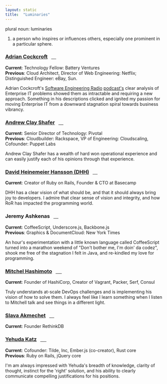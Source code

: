 ```yaml
---
layout: static
title:  "Luminaries"
---
```



plural noun: luminaries

1. a person who inspires or influences others, especially one prominent in a particular sphere.

### [Adrian Cockcroft](http://perfcap.blogspot.com)<span>&nbsp;&nbsp;&nbsp;</span><a href="https://twitter.com/adrianco" title="Twitter" class="fa fa-twitter-square">&nbsp;</a><a href="https://www.linkedin.com/in/adriancockcroft" title="LinkedIn" class="fa fa-linkedin-square">&nbsp;</a><a href="https://www.youtube.com/results?search_query=Adrian+Cockcroft" title="YouTube" class="fa fa-youtube">&nbsp;</a><a href="http://www.slideshare.net/adrianco" title="SlideShare" class="fa fa-slideshare">&nbsp;</a>

**Current**: Technology Fellow: Battery Ventures <br/>
**Previous**: Cloud Architect, Director of Web Engineering: Netflix; Distinguished Engineer: eBay, Sun.

Adrian Cockcroft's [Software Engineering Radio](http://www.se-radio.net/) [podcast's](http://www.se-radio.net/2014/12/episode-216-adrian-cockcroft-on-the-modern-cloud-based-platform/) clear analysis of Enterprise IT problems showed them as intractable and requiring a new approach. Something in his descriptions clicked and ignited my passion for moving Enterprise IT from a downward stagnation spiral towards business vibrancy.


### [Andrew Clay Shafer](https://angel.co/littleidea)<span>&nbsp;&nbsp;&nbsp;</span><a href="https://github.com/littleidea" title="Github" class="fa fa-github-square">&nbsp;</a><a href="https://twitter.com/littleidea" title="Twitter" class="fa fa-twitter-square">&nbsp;</a><a href="https://www.linkedin.com/in/andrewclayshafer" title="LinkedIn" class="fa fa-linkedin-square">&nbsp;</a><a href="https://www.youtube.com/results?search_query=Andrew+Clay+Shafer" title="YouTube" class="fa fa-youtube">&nbsp;</a>

**Current**: Senior Director of Technology: Pivotal <br/>
**Previous**: Cloudbuilder: Rackspace, VP of Engineering: Cloudscaling, Cofounder: Puppet Labs

Andrew Clay Shafer has a wealth of hard won operational experience and can easily justify each of his opinions through that experience.


### [David Heinemeier Hansson (DHH)](http://david.heinemeierhansson.com/)<span>&nbsp;&nbsp;&nbsp;</span><a href="https://github.com/dhh" title="Github" class="fa fa-github-square">&nbsp;</a><a href="https://twitter.com/dhh" title="Twitter" class="fa fa-twitter-square">&nbsp;</a><a href="https://www.youtube.com/results?search_query=David+Heinemeier+Hansson" title="YouTube" class="fa fa-youtube">&nbsp;</a><a href="https://www.instagram.com/dhh79/" title="Instagram" class="fa fa-instagram">&nbsp;</a>

**Current**:  Creator of Ruby on Rails, Founder & CTO at Basecamp <br/>

DHH has a clear vision of what should be, and that it should always bring joy to developers. I admire that clear sense of vision and integrity, and how RoR has impacted the programming world.


### Jeremy Ashkenas<span>&nbsp;&nbsp;&nbsp;</span><a href="https://github.com/jashkenas" title="Github" class="fa fa-github-square">&nbsp;</a><a href="https://twitter.com/jashkenas" title="Twitter" class="fa fa-twitter-square">&nbsp;</a><a href="https://www.youtube.com/results?search_query=jeremy+ashkenas" title="YouTube" class="fa fa-youtube">&nbsp;</a><a href="https://www.instagram.com/jashkenas/" title="Instagram" class="fa fa-instagram">&nbsp;</a>

**Current**: CoffeeScript, Underscore.js, Backbone.js <br/>
**Previous**: Graphics & DocumentCloud: New York Times

An hour's experimentation with a little known language called CoffeeScript turned into a marathon weekend of "Don't bother me, I'm doin' da codez", shook me free of the stagnation I felt in Java, and re-kindled my love for programming. 


### [Mitchel Hashimoto](http://mitchellh.com/)<span>&nbsp;&nbsp;&nbsp;</span><a href="https://github.com/mitchellh" title="Github" class="fa fa-github-square">&nbsp;</a><a href="https://twitter.com/mitchellh" title="Twitter" class="fa fa-twitter-square">&nbsp;</a><a href="https://www.linkedin.com/in/mitchellh" title="LinkedIn" class="fa fa-linkedin-square">&nbsp;</a><a href="https://www.youtube.com/results?search_query=Mitchel+Hashimoto" title="YouTube" class="fa fa-youtube">&nbsp;</a><a href="https://www.instagram.com/mitchhashi/" title="Instagram" class="fa fa-instagram">&nbsp;</a>

**Current**: Founder of HashiCorp, Creator of Vagrant, Packer, Serf, Consul <br/>

Truly understands at-scale DevOps challenges and is implementing his vision of how to solve them. I always feel like I learn something when I listen to Mitchell talk and see things in a different light.


### [Slava Akmechet](http://www.defmacro.org/)<span>&nbsp;&nbsp;&nbsp;</span><a href="https://github.com/coffeemug/" title="Github" class="fa fa-github-square">&nbsp;</a><a href="https://twitter.com/spakhm" title="Twitter" class="fa fa-twitter-square">&nbsp;</a><a href="https://www.linkedin.com/in/coffeemug" title="LinkedIn" class="fa fa-linkedin-square">&nbsp;</a><a href="https://www.youtube.com/results?search_query=Slava+Akmechet" title="YouTube" class="fa fa-youtube">&nbsp;</a>

**Current**: Founder RethinkDB <br/>



### [Yehuda Katz](http://yehudakatz.com/)<span>&nbsp;&nbsp;&nbsp;</span><a href="https://github.com/wycats" title="Github" class="fa fa-github-square">&nbsp;</a><a href="http://stackoverflow.com/users/122162/yehuda-katz" title="Stack Overflow" class="fa fa-stack-overflow">&nbsp;</a><a href="https://twitter.com/wycats" title="Twitter" class="fa fa-twitter-square">&nbsp;</a><a href="https://www.linkedin.com/in/yehudakatz" title="LinkedIn" class="fa fa-linkedin-square">&nbsp;</a><a href="https://www.youtube.com/results?search_query=Yehuda+Katz" title="YouTube" class="fa fa-youtube">&nbsp;</a>

**Current**: Cofounder: Tilde, Inc, Ember.js (co-creator), Rust core <br/>
**Previous**: Ruby on Rails, jQuery core

I'm am always impressed with Yehuda's breadth of knowledge, clarity of thought, instinct for the 'right' solution, and his ability to clearly communicate compelling justifications for his positions.




